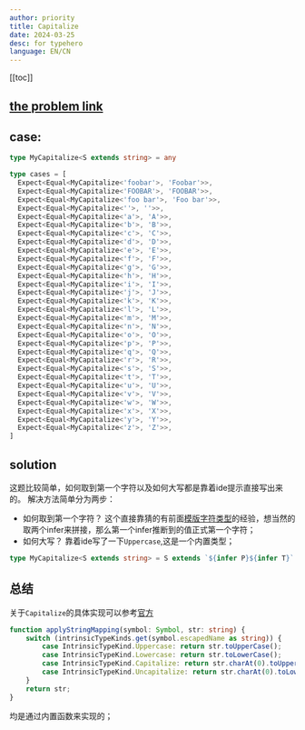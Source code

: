 ```yaml
---
author: priority
title: Capitalize
date: 2024-03-25
desc: for typehero
language: EN/CN
---
```


[[toc]]

## [the problem link](https://typehero.dev/challenge/capitalize)

## case:  
```typescript
type MyCapitalize<S extends string> = any
```

```typescript
type cases = [
  Expect<Equal<MyCapitalize<'foobar'>, 'Foobar'>>,
  Expect<Equal<MyCapitalize<'FOOBAR'>, 'FOOBAR'>>,
  Expect<Equal<MyCapitalize<'foo bar'>, 'Foo bar'>>,
  Expect<Equal<MyCapitalize<''>, ''>>,
  Expect<Equal<MyCapitalize<'a'>, 'A'>>,
  Expect<Equal<MyCapitalize<'b'>, 'B'>>,
  Expect<Equal<MyCapitalize<'c'>, 'C'>>,
  Expect<Equal<MyCapitalize<'d'>, 'D'>>,
  Expect<Equal<MyCapitalize<'e'>, 'E'>>,
  Expect<Equal<MyCapitalize<'f'>, 'F'>>,
  Expect<Equal<MyCapitalize<'g'>, 'G'>>,
  Expect<Equal<MyCapitalize<'h'>, 'H'>>,
  Expect<Equal<MyCapitalize<'i'>, 'I'>>,
  Expect<Equal<MyCapitalize<'j'>, 'J'>>,
  Expect<Equal<MyCapitalize<'k'>, 'K'>>,
  Expect<Equal<MyCapitalize<'l'>, 'L'>>,
  Expect<Equal<MyCapitalize<'m'>, 'M'>>,
  Expect<Equal<MyCapitalize<'n'>, 'N'>>,
  Expect<Equal<MyCapitalize<'o'>, 'O'>>,
  Expect<Equal<MyCapitalize<'p'>, 'P'>>,
  Expect<Equal<MyCapitalize<'q'>, 'Q'>>,
  Expect<Equal<MyCapitalize<'r'>, 'R'>>,
  Expect<Equal<MyCapitalize<'s'>, 'S'>>,
  Expect<Equal<MyCapitalize<'t'>, 'T'>>,
  Expect<Equal<MyCapitalize<'u'>, 'U'>>,
  Expect<Equal<MyCapitalize<'v'>, 'V'>>,
  Expect<Equal<MyCapitalize<'w'>, 'W'>>,
  Expect<Equal<MyCapitalize<'x'>, 'X'>>,
  Expect<Equal<MyCapitalize<'y'>, 'Y'>>,
  Expect<Equal<MyCapitalize<'z'>, 'Z'>>,
]
```

## solution
这题比较简单，如何取到第一个字符以及如何大写都是靠着ide提示直接写出来的。
解决方法简单分为两步：
* 如何取到第一个字符？
这个直接靠猜的有前面[模版字符类型](./Absolute.md)的经验，想当然的取两个infer来拼接，那么第一个infer推断到的值正式第一个字符；
* 如何大写？
靠着ide写了一下`Uppercase`,这是一个内置类型；


```typescript 
type MyCapitalize<S extends string> = S extends `${infer P}${infer T}` ? `${Uppercase<P>}${T}` : S
```

## 总结
关于`Capitalize`的具体实现可以参考[官方](https://www.typescriptlang.org/docs/handbook/2/template-literal-types.html#uppercasestringtype)
```typescript
function applyStringMapping(symbol: Symbol, str: string) {
    switch (intrinsicTypeKinds.get(symbol.escapedName as string)) {
        case IntrinsicTypeKind.Uppercase: return str.toUpperCase();
        case IntrinsicTypeKind.Lowercase: return str.toLowerCase();
        case IntrinsicTypeKind.Capitalize: return str.charAt(0).toUpperCase() + str.slice(1);
        case IntrinsicTypeKind.Uncapitalize: return str.charAt(0).toLowerCase() + str.slice(1);
    }
    return str;
}
```
均是通过内置函数来实现的；
